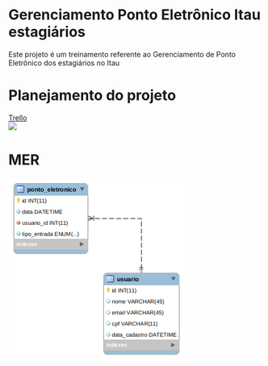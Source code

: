 # Gerenciamento Ponto Eletrônico Itau estagiários
Este projeto é um treinamento referente ao Gerenciamento de Ponto Eletrônico dos estagiários no Itau

# Planejamento do projeto
[Trello](https://trello.com/b/KaM4bFYR/gerenciamento-ponto-eletronico-itau-estags)
<br>
<img src="https://yichou200w.files.wordpress.com/2014/10/blog-4-backlog.jpg">

# MER
![mer](./mer.png)
